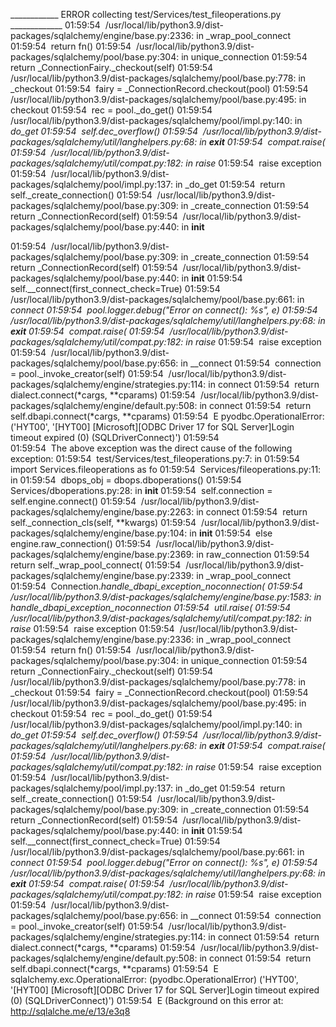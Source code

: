   ____________ ERROR collecting test/Services/test_fileoperations.py _____________
01:59:54   /usr/local/lib/python3.9/dist-packages/sqlalchemy/engine/base.py:2336: in _wrap_pool_connect
01:59:54       return fn()
01:59:54   /usr/local/lib/python3.9/dist-packages/sqlalchemy/pool/base.py:304: in unique_connection
01:59:54       return _ConnectionFairy._checkout(self)
01:59:54   /usr/local/lib/python3.9/dist-packages/sqlalchemy/pool/base.py:778: in _checkout
01:59:54       fairy = _ConnectionRecord.checkout(pool)
01:59:54   /usr/local/lib/python3.9/dist-packages/sqlalchemy/pool/base.py:495: in checkout
01:59:54       rec = pool._do_get()
01:59:54   /usr/local/lib/python3.9/dist-packages/sqlalchemy/pool/impl.py:140: in _do_get
01:59:54       self._dec_overflow()
01:59:54   /usr/local/lib/python3.9/dist-packages/sqlalchemy/util/langhelpers.py:68: in __exit__
01:59:54       compat.raise_(
01:59:54   /usr/local/lib/python3.9/dist-packages/sqlalchemy/util/compat.py:182: in raise_
01:59:54       raise exception
01:59:54   /usr/local/lib/python3.9/dist-packages/sqlalchemy/pool/impl.py:137: in _do_get
01:59:54       return self._create_connection()
01:59:54   /usr/local/lib/python3.9/dist-packages/sqlalchemy/pool/base.py:309: in _create_connection
01:59:54       return _ConnectionRecord(self)
01:59:54   /usr/local/lib/python3.9/dist-packages/sqlalchemy/pool/base.py:440: in __init__







01:59:54   /usr/local/lib/python3.9/dist-packages/sqlalchemy/pool/base.py:309: in _create_connection
01:59:54       return _ConnectionRecord(self)
01:59:54   /usr/local/lib/python3.9/dist-packages/sqlalchemy/pool/base.py:440: in __init__
01:59:54       self.__connect(first_connect_check=True)
01:59:54   /usr/local/lib/python3.9/dist-packages/sqlalchemy/pool/base.py:661: in __connect
01:59:54       pool.logger.debug("Error on connect(): %s", e)
01:59:54   /usr/local/lib/python3.9/dist-packages/sqlalchemy/util/langhelpers.py:68: in __exit__
01:59:54       compat.raise_(
01:59:54   /usr/local/lib/python3.9/dist-packages/sqlalchemy/util/compat.py:182: in raise_
01:59:54       raise exception
01:59:54   /usr/local/lib/python3.9/dist-packages/sqlalchemy/pool/base.py:656: in __connect
01:59:54       connection = pool._invoke_creator(self)
01:59:54   /usr/local/lib/python3.9/dist-packages/sqlalchemy/engine/strategies.py:114: in connect
01:59:54       return dialect.connect(*cargs, **cparams)
01:59:54   /usr/local/lib/python3.9/dist-packages/sqlalchemy/engine/default.py:508: in connect
01:59:54       return self.dbapi.connect(*cargs, **cparams)
01:59:54   E   pyodbc.OperationalError: ('HYT00', '[HYT00] [Microsoft][ODBC Driver 17 for SQL Server]Login timeout expired (0) (SQLDriverConnect)')
01:59:54   
01:59:54   The above exception was the direct cause of the following exception:
01:59:54   test/Services/test_fileoperations.py:7: in <module>
01:59:54       import Services.fileoperations as fo
01:59:54   Services/fileoperations.py:11: in <module>
01:59:54       dbops_obj = dbops.dboperations()
01:59:54   Services/dboperations.py:28: in __init__
01:59:54       self.connection = self.engine.connect()
01:59:54   /usr/local/lib/python3.9/dist-packages/sqlalchemy/engine/base.py:2263: in connect
01:59:54       return self._connection_cls(self, **kwargs)
01:59:54   /usr/local/lib/python3.9/dist-packages/sqlalchemy/engine/base.py:104: in __init__
01:59:54       else engine.raw_connection()
01:59:54   /usr/local/lib/python3.9/dist-packages/sqlalchemy/engine/base.py:2369: in raw_connection
01:59:54       return self._wrap_pool_connect(
01:59:54   /usr/local/lib/python3.9/dist-packages/sqlalchemy/engine/base.py:2339: in _wrap_pool_connect
01:59:54       Connection._handle_dbapi_exception_noconnection(
01:59:54   /usr/local/lib/python3.9/dist-packages/sqlalchemy/engine/base.py:1583: in _handle_dbapi_exception_noconnection
01:59:54       util.raise_(
01:59:54   /usr/local/lib/python3.9/dist-packages/sqlalchemy/util/compat.py:182: in raise_
01:59:54       raise exception
01:59:54   /usr/local/lib/python3.9/dist-packages/sqlalchemy/engine/base.py:2336: in _wrap_pool_connect
01:59:54       return fn()
01:59:54   /usr/local/lib/python3.9/dist-packages/sqlalchemy/pool/base.py:304: in unique_connection
01:59:54       return _ConnectionFairy._checkout(self)
01:59:54   /usr/local/lib/python3.9/dist-packages/sqlalchemy/pool/base.py:778: in _checkout
01:59:54       fairy = _ConnectionRecord.checkout(pool)
01:59:54   /usr/local/lib/python3.9/dist-packages/sqlalchemy/pool/base.py:495: in checkout
01:59:54       rec = pool._do_get()
01:59:54   /usr/local/lib/python3.9/dist-packages/sqlalchemy/pool/impl.py:140: in _do_get
01:59:54       self._dec_overflow()
01:59:54   /usr/local/lib/python3.9/dist-packages/sqlalchemy/util/langhelpers.py:68: in __exit__
01:59:54       compat.raise_(
01:59:54   /usr/local/lib/python3.9/dist-packages/sqlalchemy/util/compat.py:182: in raise_
01:59:54       raise exception
01:59:54   /usr/local/lib/python3.9/dist-packages/sqlalchemy/pool/impl.py:137: in _do_get
01:59:54       return self._create_connection()
01:59:54   /usr/local/lib/python3.9/dist-packages/sqlalchemy/pool/base.py:309: in _create_connection
01:59:54       return _ConnectionRecord(self)
01:59:54   /usr/local/lib/python3.9/dist-packages/sqlalchemy/pool/base.py:440: in __init__
01:59:54       self.__connect(first_connect_check=True)
01:59:54   /usr/local/lib/python3.9/dist-packages/sqlalchemy/pool/base.py:661: in __connect
01:59:54       pool.logger.debug("Error on connect(): %s", e)
01:59:54   /usr/local/lib/python3.9/dist-packages/sqlalchemy/util/langhelpers.py:68: in __exit__
01:59:54       compat.raise_(
01:59:54   /usr/local/lib/python3.9/dist-packages/sqlalchemy/util/compat.py:182: in raise_
01:59:54       raise exception
01:59:54   /usr/local/lib/python3.9/dist-packages/sqlalchemy/pool/base.py:656: in __connect
01:59:54       connection = pool._invoke_creator(self)
01:59:54   /usr/local/lib/python3.9/dist-packages/sqlalchemy/engine/strategies.py:114: in connect
01:59:54       return dialect.connect(*cargs, **cparams)
01:59:54   /usr/local/lib/python3.9/dist-packages/sqlalchemy/engine/default.py:508: in connect
01:59:54       return self.dbapi.connect(*cargs, **cparams)
01:59:54   E   sqlalchemy.exc.OperationalError: (pyodbc.OperationalError) ('HYT00', '[HYT00] [Microsoft][ODBC Driver 17 for SQL Server]Login timeout expired (0) (SQLDriverConnect)')
01:59:54   E   (Background on this error at: http://sqlalche.me/e/13/e3q8
